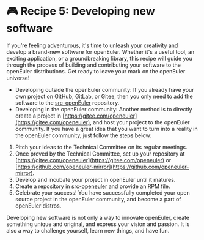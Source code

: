 # 🎮 Recipe 5: Developing new software

If you're feeling adventurous, it's time to unleash your creativity and develop a brand-new software for openEuler. Whether it's a useful tool, an exciting application, or a groundbreaking library, this recipe will guide you through the process of building and contributing your software to the openEuler distributions. Get ready to leave your mark on the openEuler universe!

* Developing outside the openEuler community: If you already have your own project on GitHub, GitLab, or Gitee, then you only need to add the software to the [src-openEuler](https://gitee.com/src-openeuler) repository.
* Developing in the openEuler community: Another method is to directly create a project in [https://gitee.com/openeuler](https://gitee.com/openeuler), and host your project to the openEuler community. If you have a great idea that you want to turn into a reality in the openEuler community, just follow the steps below:

1. Pitch your ideas to the Technical Committee on its regular meetings.
2. Once proved by the Technical Committee, set up your repository at [https://gitee.com/openeuler](https://gitee.com/openeuler) or [https://github.com/openeuler-mirror](https://github.com/openeuler-mirror).
3. Develop and incubate your project in openEuler until it matures.
4. Create a repository in [src-openeuler](https://gitee.com/src-openeuler) and provide an RPM file.
5. Celebrate your success! You have successfully completed your open source project in the openEuler community, and become a part of openEuler distros.

Developing new software is not only a way to innovate openEuler, create something unique and original, and express your vision and passion. It is also a way to challenge yourself, learn new things, and have fun.
